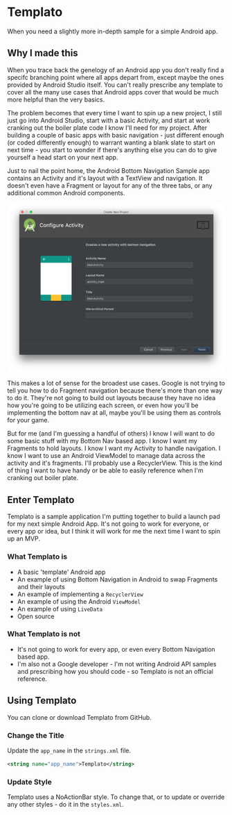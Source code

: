 # Templato

When you need a slightly more in-depth sample for a simple Android app.

## Why I made this

When you trace back the genelogy of an Android app you don't really find a specifc branching point where all apps depart from, except maybe the ones provided by Android Studio itself.   You can't really prescribe any template to cover all the many use cases that Android apps cover that would be much more helpful than the very basics.

The problem becomes that every time I want to spin up a new project, I still just go into Android Studio, start with a basic Activity, and start at work cranking out the boiler plate code I know I'll need for my project.  After building a couple of basic apps with basic navigation - just different enough (or coded differently enough) to warrant wanting a blank slate to start on next time - you start to wonder if there's anything else you can do to give yourself a head start on your next app.

Just to nail the point home, the Android Bottom Navigation Sample app contains an Activity and it's layout with a TextView and navigation.  It doesn't even have a Fragment or layout for any of the three tabs, or any additional common Android components.

![android sample apps](https://github.com/robotsquidward/templato-android/blob/master/docs/android-sample-screen.png?raw=true)

This makes a lot of sense for the broadest use cases.  Google is not trying to tell you how to do Fragment navigation because there's more than one way to do it.  They're not going to build out layouts because they have no idea how you're going to be utilizing each screen, or even how you'll be implementing the bottom nav at all, maybe you'll be using them as controls for your game.

But for me (and I'm guessing a handful of others) I know I will want to do some basic stuff with my Bottom Nav based app.  I know I want my Fragments to hold layouts.  I know I want my Activity to handle navigation.  I know I want to use an Android ViewModel to manage data across the activity and it's fragments.  I'll probably use a RecyclerView.  This is the kind of thing I want to have handy or be able to easily reference when I'm cranking out boiler plate.

## Enter Templato 

Templato is a sample application I'm putting together to build a launch pad for my next simple Android App.  It's not going to work for everyone, or every app or idea, but I think it will work for me the next time I want to spin up an MVP.

### What Templato is

* A basic 'template' Android app
* An example of using Bottom Navigation in Android to swap Fragments and their layouts
* An example of implementing a `RecyclerView`
* An example of using the Android `ViewModel`
* An example of using `LiveData`
* Open source

### What Templato is not

* It's not going to work for every app, or even every Bottom Navigation based app.  
* I'm also not a Google developer - I'm not writing Android API samples and prescribing how you should code - so Templato is not an official reference.

## Using Templato

You can clone or download Templato from GitHub.

### Change the Title

Update the `app_name` in the `strings.xml` file.

```xml
<string name="app_name">Templato</string>
```

### Update Style

Templato uses a NoActionBar style.  To change that, or to update or override any other styles - do it in the `styles.xml`.
